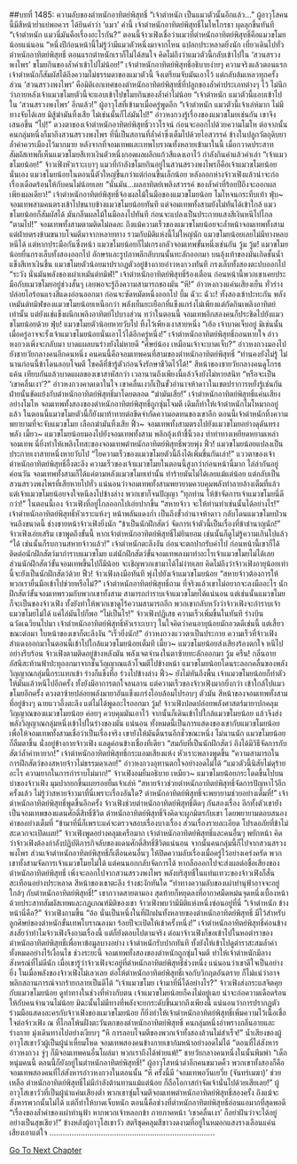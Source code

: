 ##บทที่ 1485: ความลับของตำหนักอาทิตย์พิสุทธิ์
“เจ้าตำหนัก เป็นแมวตัวนั้นอีกแล้ว...”
ผู้อาวุโสคนนี้มีสีหน้าย่ำแย่พอควร
ได้ยินคำว่า ‘แมว’ คำนี้ เจ้าตำหนักอาทิตย์พิสุทธิ์โมโหโกรธา ผุดลุกขึ้นทันที
“เจ้าตำหนัก แมวนี่มันคือเรื่องอะไรกัน?”
ตอนนี้จ้าวเฟิงเชื่อว่าแมวที่ตำหนักอาทิตย์พิสุทธิ์คือแมวขโมยน้อยแน่นอน
“หนึ่งปีก่อนหน้านี้ไม่รู้ว่ามีแมวตัวหนึ่งมาจากไหน แปลกประหลาดยิ่งนัก เที่ยวเดินไปทั่วตำหนักอาทิตย์พิสุทธิ์ ตอนแรกตำหนักเราก็ไม่ได้สนใจ คิดไม่ถึงว่าแมวตัวนี้กลับเข้าไปใน ‘สวนสรวงพงไพร’ ขโมยกินของล้ำค่าเข้าไปไม่น้อย!”
เจ้าตำหนักอาทิตย์พิสุทธิ์อธิบายง่ายๆ
ความจริงแล้วตอนแรกเจ้าตำหนักก็สัมผัสได้ถึงความไม่ธรรมดาของแมวตัวนี้ จึงเตรียมจับมันเอาไว้ แต่กลับล้มเหลวทุกครั้ง
ส่วน ‘สวนสรวงพงไพร’ คือมิติเอกเทศของตำหนักอาทิตย์พิสุทธิ์ที่ปลูกของล้ำค่าประเภทต่างๆ ไว้
ไม่นึกว่าภายหลังเจ้าแมวขโมยตัวนี้จะแอบเข้าไปขโมยกินของล้ำค่าไม่น้อย
“เจ้าตำหนัก แมวตัวนี้แอบเข้าไปใน ‘สวนสรวงพงไพร’ อีกแล้ว!”
ผู้อาวุโสที่เข้ามาเมื่อครู่พูดอีก
“เจ้าตำหนัก แมวตัวนี้เจ้าเล่ห์มาก ไม่มีทางจับได้เลย มิสู้ฆ่ามันทิ้งเสีย ไม่เช่นนั้นก็ไล่มันไป!”
อ๋าวหงกวงรู้เรื่องของแมวขโมยเช่นกัน เขาจึงเสนอขึ้น
“ไป!”
ดวงตาของเจ้าตำหนักอาทิตย์พิสุทธิ์วาวโรจน์ ก่อนจะออกไปด้วยความโมโห
ต่อจากนั้น คนกลุ่มหนึ่งก็มาถึงสวนสรวงพงไพร
ที่นี่เป็นสถานที่ล้ำค่าซึ่งเต็มไปด้วยไอสวรรค์ ข้างในปลูกวัตถุดิบยาล้ำค่าควรเมืองไว้มากมาย
หลังจากที่จอมเทพและเทพโบราณทั้งหลายเข้ามาในนี้ เมื่อกวาดประสาทสัมผัสเทพก็เห็นแมวขโมยสีเทาเงินตัวหนึ่งกอดผลผลึกแก้วสีแดงเอาไว้ กำลังกินคำแล้วคำเล่า
“เจ้าแมวขโมยน้อย!”
จ้าวเฟิงหัวเราะเบาๆ แมวที่กำลังขโมยกินอยู่ในสวนสรวงพงไพรก็คือเจ้าแมวขโมยน้อยนั่นเอง
แมวขโมยน้อยในตอนนี้ตัวใหญ่ขึ้นกว่าแต่ก่อนขึ้นเล็กน้อย หลังออกห่างจ้าวเฟิงแล้วน่าจะก่อเรื่องเดือดร้อนให้กับคนไม่น้อยเลย
“นั่นมัน...ผลอาทิตย์เพลิงสวรรค์ ของล้ำค่าที่ร้อยปีถึงจะออกผลเพียงผลเดียว!”
เจ้าตำหนักอาทิตย์พิสุทธิ์จ้องผลไม้ในมือของแมวขโมยน้อย โมโหจนกระทืบเท้า
ฟุ่บ~
จอมเทพสามคนตรงเข้าไปขนาบข้างแมวขโมยน้อยทันที
แต่จอมเทพทั้งสามยังไม่ทันได้เข้าใกล้ แมวขโมยน้อยก็สัมผัสได้ มันกลืนผลไม้ในมือลงไปทันที ก่อนจะแปลงเป็นประกายแสงสีเงินหนีไปไกล
“ตามไป!”
จอมเทพทั้งสามตามติดไม่ลดละ
ถึงแม้ความเร็วของแมวขโมยน้อยจะล้ำหน้าจอมเทพทั้งสาม แต่ฝ่ายตรงข้ามขนาบโจมตีมาจากหลายทาง รวมกับมิติแห่งนี้ไม่ใหญ่นัก แมวขโมยน้อยเลยไม่มีทางหลบหนีได้
แต่หากประมือกันซึ่งหน้า แมวขโมยน้อยก็ไม่เกรงกลัวจอมเทพขั้นหนึ่งเช่นกัน
วู้ม วู้ม!
แมวขโมยน้อยยื่นกรงเล็บทั้งสองออกไป อักษรและรูปภาพลึกลับบนนั้นทะลักออกมา บนอุ้งเท้าของมันเกิดชั้นน้ำแข็งสีเทาเงินขึ้น
แมวขโมยตัวน้อยมาปรากฏตัวอยู่ข้างกายอ๋าวหงกวงทันที กรงเล็บทั้งสองตะปบออกไป
“ระวัง นั่นมันพลังของเผ่าเหมันต์ทมิฬ!”
เจ้าตำหนักอาทิตย์พิสุทธิ์ร้องเตือน
ก่อนหน้านี้พวกเขาเคยประมือกับแมวขโมยอยู่ช่วงสั้นๆ เลยพอจะรู้ถึงความสามารถของมัน
“หึ!”
อ๋าวหงกวงแค่นเสียงเย็น ทั่วร่างปล่อยไอร้อนแรงสีแดงอ่อนออกมา ก่อนจะซัดหมัดหนึ่งออกไป
บึ้ม ฉัวะ ฉัวะ!
ทั้งสองเข้าปะทะกัน พลังเหมันต์ทมิฬของแมวขโมยน้อยเหนือกว่า พลังเย็นยะเยือกที่แข็งแกร่งไม่เพียงแต่กัดกินเพลิงอาทิตย์เท่านั้น แต่ยังแช่แข็งผนึกเพลิงอาทิตย์ไปบางส่วน
ทว่าในตอนนี้ จอมเทพอีกสองคนก็ประชิดไปยังแมวขโมยน้อยด้วย
ฟุ่บ!
แมวขโมยตัวน้อยหายวับไป ทิ้งไว้เพียงเงาสายหนึ่ง
“เฮ้อ เจ้าบาดเจ็บอยู่ มิเช่นนั้นเมื่อครู่อาจจะรั้งเจ้าแมวขโมยน้อยนั่นเอาไว้ได้อีกครู่หนึ่ง!”
เจ้าตำหนักอาทิตย์พิสุทธิ์ถอนหายใจ
อ๋าวหงกวงเพิ่งจะกลับมา บาดแผลบนร่างยังไม่หายดี
“ศิษย์น้อง เหมือนเจ้าจะบาดเจ็บ?”
อ๋าวหงกวงมองไปยังชายวัยกลางคนอีกคนหนึ่ง คนคนนี้คือจอมเทพคนที่สามของตำหนักอาทิตย์พิสุทธิ์
“ท่านคงยังไม่รู้ ไม่นานก่อนนี้ข้าโดนลอบโจมตี โชคดีที่ข้ารู้ตัวก่อนจึงรักษาชีวิตไว้ได้!”
สีหน้าของชายวัยกลางคนดูโกรธแค้น
เทียบกันแล้วบาดแผลของเขาสาหัสกว่า เวลานานถึงเพียงนี้แล้วจึงยังไม่หายสนิท
“หรือจะเป็น ‘เขาคลื่นเงา’?”
อ๋าวหงกวงคาดเดาในใจ
เขาคลื่นเงาก็เป็นขั้วอำนาจห้าดาวในเขตปราการหยั่งรู้เช่นกัน ฝ่ายนั้นขัดแย้งกับตำหนักอาทิตย์พิสุทธิ์มาโดยตลอด
“ฆ่ามันเสีย!”
เจ้าตำหนักอาทิตย์พิสุทธิ์แค่นเสียงอย่างโมโห
จอมเทพทั้งสองของตำหนักอาทิตย์พิสุทธิ์ถูกซุ่มโจมตี เดิมก็ทำให้เจ้าตำหนักโมโหมากอยู่แล้ว ในตอนนี้แมวขโมยตัวนี้ก็ยังมาท้าทายต่อขีดจำกัดความอดทนของเขาอีก
ตอนนี้เจ้าตำหนักทิ้งความพยายามที่จะจับแมวขโมย เลือกฆ่ามันทิ้งเสีย
ฟิ้ว~
จอมเทพทั้งสามตรงไปยังแมวขโมยอย่างดุดันทรงพลัง
เมี้ยว~
แมวขโมยน้อยมองไปยังจอมเทพทั้งสาม พลิกอุ้งเท้าชี้นิ้วลง ทำท่าทางเหยียดหยามเหล่าจอมเทพ
นี่ยิ่งทำให้เพลิงโทสะของจอมเทพตำหนักอาทิตย์พิสุทธิ์พวยพุ่ง
ฟิ้ว!
แมวขโมยน้อยแปลงเป็นประกายเงาสายหนึ่งหายวับไป
“ไยความเร็วของแมวขโมยตัวนี้ถึงได้เพิ่มขึ้นกันเล่า!”
แววตาของเจ้าตำหนักอาทิตย์พิสุทธิ์อึ้งตะลึง
ความเร็วของเจ้าแมวขโมยในตอนนี้สูงกว่าก่อนหน้านี้มาก
ไล่ล่ากันอยู่ค่อนวัน จอมเทพทั้งสามก็ได้แค่ตามหลังแมวขโมยเท่านั้น ทำร้ายมันไม่ได้เลยแม้แต่น้อย แต่กลับเป็นสวนสรวงพงไพรที่เสียหายไปทั่ว
แน่นอนว่าจอมเทพทั้งสามพยายามควบคุมพลังทำลายล้างเต็มที่แล้ว แต่เจ้าแมวขโมยน้อยจงใจหนีลงไปข้างล่าง พวกเขาก็จนปัญญา
“ทุกท่าน ให้ข้าจัดการเจ้าแมวขโมยนี่ดีกว่า!”
ในตอนนี้เอง จ้าวเฟิงที่อยู่ไกลออกไปเอ่ยปากขึ้น
“สหายจ้าว จะให้ท่านทำเช่นนั้นได้อย่างไร!”
เจ้าตำหนักอาทิตย์พิสุทธิ์หัวเราะแห้งๆ หน้าพลันแดงก่ำ
เป็นถึงขั้วอำนาจห้าดาว กลับโดนแมวขโมยป่วนจนถึงขนาดนี้ ช่างขายหน้าจ้าวเฟิงยิ่งนัก
“ข้าเป็นนักฝึกสัตว์ จัดการเจ้าตัวนี้เป็นเรื่องที่ข้าชำนาญนัก!”
จ้าวเฟิงเอ่ยเสริม
เขาพูดถึงขั้นนี้ หากเจ้าตำหนักอาทิตย์พิสุทธิ์ไม่ยินยอม เช่นนั้นก็ดูไม่รู้ความเกินไปแล้ว
“ได้ เช่นนั้นก็รบกวนสหายจ้าวแล้ว!”
เจ้าตำหนักตะลึงงัน ก่อนจะตกปากรับคำไป
ก่อนหน้านี้เขาก็ได้ติดต่อนักฝึกสัตว์มากำราบแมวขโมย แต่นักฝึกสัตว์ขั้นจอมเทพลงมาทำอะไรเจ้าแมวขโมยไม่ได้เลย ส่วนนักฝึกสัตว์ขั้นจอมเทพขึ้นไปก็มีน้อย จะเชิญพวกเขามาได้ไม่ง่ายเลย
คิดไม่ถึงว่าจ้าวเฟิงอายุน้อยเท่านี้จะยังเป็นนักฝึกสัตว์ด้วย
ฟิ้ว!
จ้าวเฟิงลงมือทันที พุ่งไปยังเจ้าแมวขโมยน้อย
“สหายจ้าวต้องการให้พวกเรายื่นมือเข้าไปช่วยหรือไม่?”
เจ้าตำหนักอาทิตย์พิสุทธิ์ถาม
ที่จริงแล้วเขาไม่อยากจะลงมืออะไร
นักฝึกสัตว์ขั้นจอมเทพรวมกับพวกเขาทั้งสาม สามารถกำราบเจ้าแมวขโมยได้แน่นอน
แต่เช่นนั้นแมวขโมยก็จะเป็นของจ้าวเฟิง ทั้งยังทำให้พวกเขาดูไร้ความสามารถอีก
พวกเขากลับหวังว่าจ้าวเฟิงจะกำราบเจ้าแมวขโมยไม่ได้ แค่ไล่มันไปก็พอ
“ไม่เป็นไร!”
จ้าวเฟิงปฏิเสธ ความเร็วเพิ่มขึ้นในทันที ร่างบินฉวัดเฉวียนไปมา
เจ้าตำหนักอาทิตย์พิสุทธิ์หัวเราะเบาๆ ในใจคิดว่าคนอายุน้อยมักอวดดีเช่นนี้
แต่เสี้ยวขณะต่อมา ใบหน้าของเขาก็ตะลึงงัน
“เร็วยิ่งนัก!”
อ๋าวหงกวงแววตาเป็นประกาย
ความเร็วที่จ้าวเฟิงสำแดงออกมาในตอนนี้เข้าไปใกล้แมวขโมยน้อยเต็มที
เมี้ยว~
แมวขโมยน้อยส่งเสียงร้องตกใจ หนีไปอย่างรีบร้อน
จ้าวเฟิงตามติดอยู่ข้างหลังมัน พลังเจตจำนงในตาซ้ายทะลักออกมา
วู้ม ครืน!
กลิ่นอายอัสนีสะท้านฟ้าปะทุออกมาจากชั้นวิญญาณแล้วโจมตีไปข้างหน้า
แมวขโมยน้อยโดนระลอกคลื่นของพลังวิญญาณกลุ่มนี้กระแทกเข้า ร่างก็แข็งทื่อ ร่วงไปข้างล่าง
ฟิ้ว~
ยังไม่ทันถึงพื้น เจ้าแมวขโมยน้อยก็ทำตัวให้มั่นแล้วหนีไปอีกครั้ง ทั้งยังมีอาการตกใจลนลาน
แต่ความเร็วของจ้าวเฟิงมากยิ่งกว่า เข้าใกล้ไปแมวขโมยอีกครั้ง ดวงตาซ้ายปล่อยพลังมายาอันแข็งแกร่งโอบล้อมไปรอบๆ ตัวมัน
สีหน้าของจอมเทพทั้งสามที่อยู่ข้างๆ ฉายแววอึ้งตะลึง แต่ไม่ได้พูดอะไรออกมา
วู้ม!
จ้าวเฟิงปลดปล่อยพลังศาสตร์มายาปกคลุมวิญญาณของแมวขโมยน้อย ค่อยๆ ควบคุมมันเอาไว้
จากนั้นก็เดินเข้าไปใกล้แมวขโมยน้อย แล้วจึงส่งพลังวิญญาณกลุ่มหนึ่งเข้าไปในร่างของมัน
แน่นอน ทั้งหมดนี้เป็นการแสดงของเขากับแมวขโมยน้อย
เพื่อให้จอมเทพทั้งสามเชื่อว่าเป็นเรื่องจริง เขายังให้มันดิ้นรนอีกชั่วขณะหนึ่ง
ไม่นานนัก แมวขโมยน้อยก็ลืมตาขึ้น นั่งอยู่ข้างกายจ้าวเฟิง แลดูค่อนข้างเชื่องทีเดียว
“สมกับที่เป็นนักฝึกสัตว์ ถึงได้มีวิธีจัดการกับสัตว์ล้ำค่าหายาก!”
เจ้าตำหนักอาทิตย์พิสุทธิ์กระแอมเสียงแห้ง หัวเราะพลางพูดขึ้น
“ความสามารถในการฝึกสัตว์ของสหายจ้าวไม่ธรรมดาเลย!”
อ๋าวหงกวงอุทานตกใจอย่างอดไม่ได้
“แมวตัวนี้นิสัยไม่ดุร้ายอะไร ความยากในการกำราบไม่มาก!”
จ้าวเฟิงอมยิ้มอธิบาย
เหมียว~
แมวขโมยน้อยกระโดดขึ้นไปบนบ่าของจ้าวเฟิง มุมปากยกขึ้นเผยรอยยิ้มเจ้าเล่ห์
“สหายจ้าวช่วยตำหนักอาทิตย์พิสุทธิ์จัดการปัญหาไว้อีกครั้งแล้ว ไม่รู้ว่าสหายจ้าวมาที่นี่เพราะเรื่องอันใด? ตำหนักอาทิตย์พิสุทธิ์จะพยายามช่วยอย่างเต็มที่!”
เจ้าตำหนักอาทิตย์พิสุทธิ์พูดขึ้นอีกครั้ง
จ้าวเฟิงช่วยตำหนักอาทิตย์พิสุทธิ์ติดๆ กันสองเรื่อง อีกทั้งตัวเขายังเป็นจอมเทพของแดนศักดิ์สิทธิ์ชีวิต ตำหนักอาทิตย์พิสุทธิ์จึงคิดจะผูกมิตรกับเขา โดยพยายามตอบสนองคำขออย่างเต็มที่
“ข้ามาที่นี่ก็เพราะแค่จะตรวจสอบเรื่องบางเรื่อง ส่วนเรื่องรายละเอียด โปรดอภัยที่ข้าไม่สะดวกจะเปิดเผย!”
จ้าวเฟิงพูดอย่างคลุมเครือมาก
เจ้าตำหนักอาทิตย์พิสุทธิ์และคนอื่นๆ พยักหน้า คิดว่าจ้าวเฟิงต้องกำลังปฏิบัติภารกิจลับของแดนศักดิ์สิทธิ์ชีวิตแน่นอน
จากนั้นคนกลุ่มนี้ก็ไปจากสวนสรวงพงไพร
ส่วนเจ้าตำหนักอาทิตย์พิสุทธิ์ก็เตือนคนอื่นๆ ให้ปิดความลับเรื่องเมื่อครู่ไว้อย่างเคร่งครัด
พวกเขาทั้งสามจัดการเจ้าแมวขโมยไม่ได้ แต่คนนอกกลับจัดการได้ หากลือออกไปจะส่งผลต่อชื่อเสียงของตำหนักอาทิตย์พิสุทธิ์
เพิ่งจะออกไปจากสวนสรวงพงไพร พลังบริสุทธิ์ในแท่นเทวะของจ้าวเฟิงก็สั่นสะเทือนอย่างประหลาด
สีหน้าของเขาตะลึง ร่างชะงักทันใด “ท่าทางความลับของเผ่าทำนุฟ้าอาจจะอยู่ใกล้ๆ กับตำหนักอาทิตย์พิสุทธิ์!”
เขากวาดสายตามอง สุดท้ายก็หยุดลงที่อากาศมืดหม่นจุดหนึ่งเบื้องหน้า
ด้วยประสาทสัมผัสเทพและกฎเกณฑ์มิติของเขา จ้าวเฟิงพบว่ามีมิติแห่งหนึ่งซ่อนอยู่ที่นี่
“เจ้าตำหนัก ข้างหน้านี่คือ?”
จ้าวเฟิงถามขึ้น
“อ้อ นั่นเป็นหนึ่งในที่ฝึกฝนทั้งหลายของตำหนักอาทิตย์พิสุทธิ์ มีไว้สำหรับลูกศิษย์ของตำหนักขั้นเทพโบราณลงมา ร้อยปีจะเปิดให้เข้าครั้งหนึ่ง!”
เจ้าตำหนักอาทิตย์พิสุทธิ์ค่อนข้างสงสัยว่าทำไมจ้าวเฟิงจึงถามเรื่องนี้ แต่ก็ยังตอบไปตามจริง
ต่อมาจ้าวเฟิงก็ขอเข้าไปในหอตำราของตำหนักอาทิตย์พิสุทธิ์เพื่อหาข้อมูลบางอย่าง
เจ้าตำหนักรับปากทันที ทั้งยังให้เข้าไปดูตำราสะสมล้ำค่าทั้งหมดอย่างไร้เงื่อนไข
ช่วงระยะนี้ จอมเทพทั้งสองของตำหนักถูกซุ่มโจมตี ทำให้เจ้าตำหนักมีลางสังหรณ์ที่ไม่ดีนัก
เมื่อเขารู้ว่าจ้าวเฟิงจะอยู่ที่ตำหนักอาทิตย์พิสุทธิ์ช่วงหนึ่ง แน่นอนว่าเขาดีใจเป็นอย่างยิ่ง
ในเมื่อพลังของจ้าวเฟิงไม่เลวเลย ต่อให้ตำหนักอาทิตย์พิสุทธิ์เจอกับวิกฤตอันตราย ก็ไม่แน่ว่าอาจพลิกสถานการณ์จากร้ายกลายเป็นดีได้
“เจ้าแมวขโมย เจ้ามาที่นี่ได้อย่างไร?”
จ้าวเฟิงส่งกระแสจิตคุยกับแมวขโมยน้อย
ดูท่าทางในช่วงที่ห่างกับตน เจ้าแมวขโมยน้อยก็คงไม่อยู่เฉย น่าจะก่อความเดือดร้อนให้กับคนจำนวนไม่น้อย มิฉะนั้นไม่มีทางที่พลังจะยกระดับขึ้นมากถึงเพียงนี้
แน่นอนว่าการปรากฏตัวร่วมมือแสดงละครกับจ้าวเฟิงของแมวขโมยน้อย ก็ยิ่งทำให้เจ้าตำหนักอาทิตย์พิสุทธิ์เพิ่มความไว้เนื้อเชื่อใจต่อจ้าวเฟิง
ณ ที่ไกลโพ้นฝั่งตะวันตกของตำหนักอาทิตย์พิสุทธิ์
คนกลุ่มหนึ่งอำพรางกลิ่นอายและร่างกาย มุ่งเดินทางไปอย่างเงียบๆ
“หึ การลอบโจมตีของพวกเจ้าทั้งสองล้วนไม่สำเร็จ!”
น้ำเสียงของผู้อาวุโสเขาวัวผู้เป็นผู้นำเหี้ยมโหด
จอมเทพสองคนข้างกายเขาก้มหน้าอย่างอดไม่ได้
“ตอนที่ไล่สังหารอ๋าวหงกวง จู่ๆ ก็มีจอมเทพคนอื่นโผล่มา พวกเราถึงได้พ่ายแพ้!”
ชายวัยกลางคนหนึ่งในนั้นพึมพำ
“เด็กหนุ่มคนนี้ ตอนนี้ก็ยังอยู่ในตำหนักอาทิตย์พิสุทธิ์!”
ผู้อาวุโสหน้าดำอีกคนขมวดคิ้ว
พวกเขาทั้งสองก็คือจอมเทพสองคนที่ไล่สังหารอ๋าวหงกวงในตอนนั้น
“หึ ครั้งนี้มี ‘จอมเทพอวิ๋นเยวี่ย (จันทร์เมฆา)’ ช่วยเหลือ ตำหนักอาทิตย์พิสุทธิ์ไม่มีกำลังต้านทานแม้แต่น้อย ก็ถือโอกาสกำจัดเจ้านั่นไปด้วยเสียเลย!”
ผู้อาวุโสเขาวัวที่เป็นผู้นำแค่นเสียงต่ำ
พวกเขาซุ่มโจมตีจอมเทพตำหนักอาทิตย์พิสุทธิ์สองครั้ง ถึงแม้จะสังหารพวกนั้นไม่ได้ แต่ก็ทำให้บาดเจ็บหนัก
ตอนนี้คือช่วงที่ตำหนักอาทิตย์พิสุทธิ์อ่อนแอมากที่สุดพอดี
“เรื่องของล้ำค่าของเผ่าทำนุฟ้า หากพวกเจ้าหลอกข้า ภายภาคหน้า ‘เขาคลื่นเงา’ ก็อย่าฝันว่าจะได้อยู่อย่างเป็นสุขเชียว!”
ข้างหลังผู้อาวุโสเขาวัว สตรีชุดคลุมสีขาวงดงามที่อยู่ในหมอกแสงรางเลือนแค่นเสียงเอาแต่ใจ
………………………………………………………………..


[Go To Next Chapter]( ./342.md)
